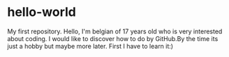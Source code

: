 # hello-world
My first repository.
Hello, I'm belgian of 17 years old who is very interested about coding.
I would like to discover how to do by GitHub.By the time its just a hobby but 
maybe more later. First I have to learn it:)
